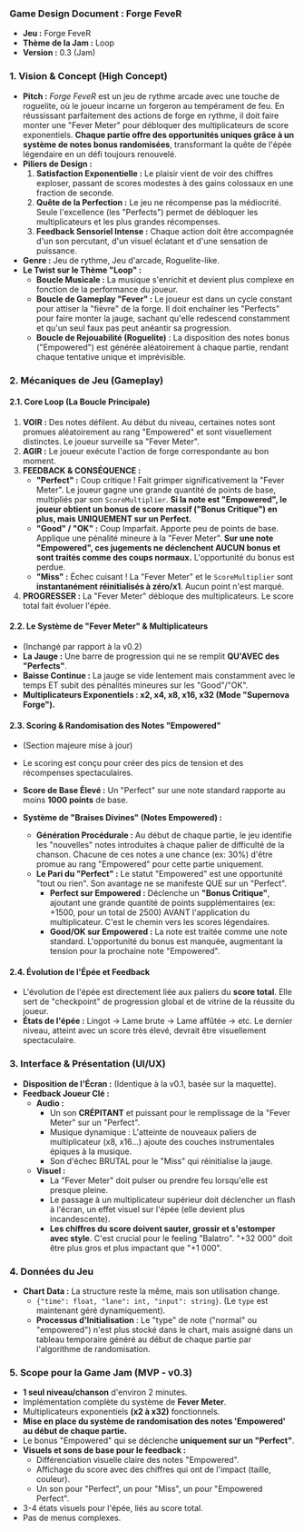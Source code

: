 ### **Game Design Document : Forge FeveR**

- **Jeu :** Forge FeveR
- **Thème de la Jam :** Loop
- **Version :** 0.3 (Jam)

### **1. Vision & Concept (High Concept)**

- **Pitch :** _Forge FeveR_ est un jeu de rythme arcade avec une touche de roguelite, où le joueur incarne un forgeron au tempérament de feu. En réussissant parfaitement des actions de forge en rythme, il doit faire monter une "Fever Meter" pour débloquer des multiplicateurs de score exponentiels. **Chaque partie offre des opportunités uniques grâce à un système de notes bonus randomisées**, transformant la quête de l'épée légendaire en un défi toujours renouvelé.
- **Piliers de Design :**
  1.  **Satisfaction Exponentielle :** Le plaisir vient de voir des chiffres exploser, passant de scores modestes à des gains colossaux en une fraction de seconde.
  2.  **Quête de la Perfection :** Le jeu ne récompense pas la médiocrité. Seule l'excellence (les "Perfects") permet de débloquer les multiplicateurs et les plus grandes récompenses.
  3.  **Feedback Sensoriel Intense :** Chaque action doit être accompagnée d'un son percutant, d'un visuel éclatant et d'une sensation de puissance.
- **Genre :** Jeu de rythme, Jeu d'arcade, Roguelite-like.
- **Le Twist sur le Thème "Loop" :**
  - **Boucle Musicale :** La musique s'enrichit et devient plus complexe en fonction de la performance du joueur.
  - **Boucle de Gameplay "Fever" :** Le joueur est dans un cycle constant pour attiser la "fièvre" de la forge. Il doit enchaîner les "Perfects" pour faire monter la jauge, sachant qu'elle redescend constamment et qu'un seul faux pas peut anéantir sa progression.
  - **Boucle de Rejouabilité (Roguelite)** : La disposition des notes bonus ("Empowered") est générée aléatoirement à chaque partie, rendant chaque tentative unique et imprévisible.

### **2. Mécaniques de Jeu (Gameplay)**

#### **2.1. Core Loop (La Boucle Principale)**

1.  **VOIR :** Des notes défilent. Au début du niveau, certaines notes sont promues aléatoirement au rang "Empowered" et sont visuellement distinctes. Le joueur surveille sa "Fever Meter".
2.  **AGIR :** Le joueur exécute l'action de forge correspondante au bon moment.
3.  **FEEDBACK & CONSÉQUENCE :**
    - **"Perfect" :** Coup critique ! Fait grimper significativement la "Fever Meter". Le joueur gagne une grande quantité de points de base, multipliés par son `ScoreMultiplier`. **Si la note est "Empowered", le joueur obtient un bonus de score massif ("Bonus Critique") en plus, mais UNIQUEMENT sur un Perfect.**
    - **"Good" / "OK" :** Coup Imparfait. Apporte peu de points de base. Applique une pénalité mineure à la "Fever Meter". **Sur une note "Empowered", ces jugements ne déclenchent AUCUN bonus et sont traités comme des coups normaux.** L'opportunité du bonus est perdue.
    - **"Miss" :** Échec cuisant ! La "Fever Meter" et le `ScoreMultiplier` sont **instantanément réinitialisés à zéro/x1**. Aucun point n'est marqué.
4.  **PROGRESSER :** La "Fever Meter" débloque des multiplicateurs. Le score total fait évoluer l'épée.

#### **2.2. Le Système de "Fever Meter" & Multiplicateurs**

- (Inchangé par rapport à la v0.2)
- **La Jauge :** Une barre de progression qui ne se remplit **QU'AVEC des "Perfects"**.
- **Baisse Continue :** La jauge se vide lentement mais constamment avec le temps ET subit des pénalités mineures sur les "Good"/"OK".
- **Multiplicateurs Exponentiels : x2, x4, x8, x16, x32 (Mode "Supernova Forge").**

#### **2.3. Scoring & Randomisation des Notes "Empowered"**

- (Section majeure mise à jour)
- Le scoring est conçu pour créer des pics de tension et des récompenses spectaculaires.
- **Score de Base Élevé :** Un "Perfect" sur une note standard rapporte au moins **1000 points** de base.

- **Système de "Braises Divines" (Notes Empowered) :**
  - **Génération Procédurale :** Au début de chaque partie, le jeu identifie les "nouvelles" notes introduites à chaque palier de difficulté de la chanson. Chacune de ces notes a une chance (ex: 30%) d'être promue au rang "Empowered" pour cette partie uniquement.
  - **Le Pari du "Perfect" :** Le statut "Empowered" est une opportunité "tout ou rien". Son avantage ne se manifeste QUE sur un "Perfect".
    - **Perfect sur Empowered :** Déclenche un **"Bonus Critique"**, ajoutant une grande quantité de points supplémentaires (ex: +1500, pour un total de 2500) AVANT l'application du multiplicateur. C'est le chemin vers les scores légendaires.
    - **Good/OK sur Empowered :** La note est traitée comme une note standard. L'opportunité du bonus est manquée, augmentant la tension pour la prochaine note "Empowered".

#### **2.4. Évolution de l'Épée et Feedback**

- L'évolution de l'épée est directement liée aux paliers du **score total**. Elle sert de "checkpoint" de progression global et de vitrine de la réussite du joueur.
- **États de l'épée :** Lingot -> Lame brute -> Lame affûtée -> etc. Le dernier niveau, atteint avec un score très élevé, devrait être visuellement spectaculaire.

### **3. Interface & Présentation (UI/UX)**

- **Disposition de l'Écran :** (Identique à la v0.1, basée sur la maquette).
- **Feedback Joueur Clé :**
  - **Audio :**
    - Un son **CRÉPITANT** et puissant pour le remplissage de la "Fever Meter" sur un "Perfect".
    - Musique dynamique : L'atteinte de nouveaux paliers de multiplicateur (x8, x16...) ajoute des couches instrumentales épiques à la musique.
    - Son d'échec BRUTAL pour le "Miss" qui réinitialise la jauge.
  - **Visuel :**
    - La "Fever Meter" doit pulser ou prendre feu lorsqu'elle est presque pleine.
    - Le passage à un multiplicateur supérieur doit déclencher un flash à l'écran, un effet visuel sur l'épée (elle devient plus incandescente).
    - **Les chiffres du score doivent sauter, grossir et s'estomper avec style**. C'est crucial pour le feeling "Balatro". "+32 000" doit être plus gros et plus impactant que "+1 000".

### **4. Données du Jeu**

- **Chart Data :** La structure reste la même, mais son utilisation change.
  - `{"time": float, "lane": int, "input": string}`. (Le `type` est maintenant géré dynamiquement).
  - **Processus d'Initialisation** : Le "type" de note ("normal" ou "empowered") n'est plus stocké dans le chart, mais assigné dans un tableau temporaire généré au début de chaque partie par l'algorithme de randomisation.

### **5. Scope pour la Game Jam (MVP - v0.3)**

- **1 seul niveau/chanson** d'environ 2 minutes.
- Implémentation complète du système de **Fever Meter**.
- Multiplicateurs exponentiels **(x2 à x32)** fonctionnels.
- **Mise en place du système de randomisation des notes 'Empowered' au début de chaque partie.**
- Le bonus "Empowered" qui se déclenche **uniquement sur un "Perfect"**.
- **Visuels et sons de base pour le feedback :**
  - Différenciation visuelle claire des notes "Empowered".
  - Affichage du score avec des chiffres qui ont de l'impact (taille, couleur).
  - Un son pour "Perfect", un pour "Miss", un pour "Empowered Perfect".
- 3-4 états visuels pour l'épée, liés au score total.
- Pas de menus complexes.
